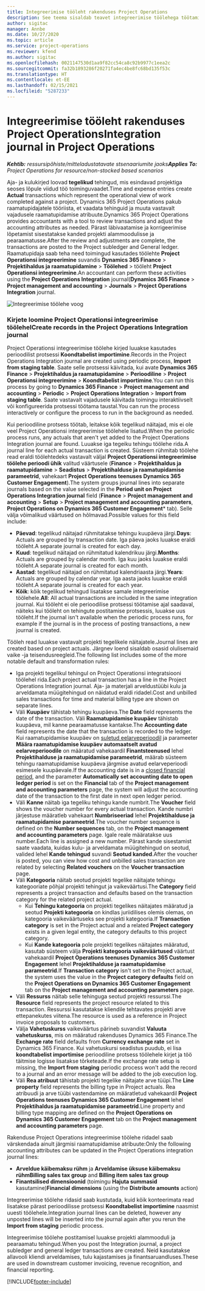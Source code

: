 ```yaml
---
title: Integreerimise tööleht rakenduses Project Operations
description: See teema sisaldab teavet integreerimise töölehega töötamise kohta rakenduses Project Operations.
author: sigitac
manager: Annbe
ms.date: 10/27/2020
ms.topic: article
ms.service: project-operations
ms.reviewer: kfend
ms.author: sigitac
ms.openlocfilehash: 0021147530d1aa9f82cc54ca8c92b9977c1eea2c
ms.sourcegitcommit: fa32b1893286f20271fa4ec4be8fc68bd135f53c
ms.translationtype: HT
ms.contentlocale: et-EE
ms.lasthandoff: 02/15/2021
ms.locfileid: "5287233"
---
```

# <a name="integration-journal-in-project-operations"></a><span data-ttu-id="9e030-103">Integreerimise tööleht rakenduses Project Operations</span><span class="sxs-lookup"><span data-stu-id="9e030-103">Integration journal in Project Operations</span></span>

<span data-ttu-id="9e030-104">_**Kehtib:** ressursipõhiste/mitteladustatavate stsenaariumite jaoks_</span><span class="sxs-lookup"><span data-stu-id="9e030-104">_**Applies To:** Project Operations for resource/non-stocked based scenarios_</span></span>

<span data-ttu-id="9e030-105">Aja- ja kulukirjed loovad **tegelikud** tehingud, mis esindavad projektiga seoses lõpule viidud töö toiminguvaadet.</span><span class="sxs-lookup"><span data-stu-id="9e030-105">Time and expense entries create **Actual** transactions which represent the operational view of work completed against a project.</span></span> <span data-ttu-id="9e030-106">Dynamics 365 Project Operations pakub raamatupidajatele tööriista, et vaadata tehinguid ja muuta vastavalt vajadusele raamatupidamise atribuute.</span><span class="sxs-lookup"><span data-stu-id="9e030-106">Dynamics 365 Project Operations provides accountants with a tool to review transactions and adjust the accounting attributes as needed.</span></span> <span data-ttu-id="9e030-107">Pärast läbivaatamise ja korrigeerimise lõpetamist sisestatakse kanded projekti alammoodulisse ja pearaamatusse.</span><span class="sxs-lookup"><span data-stu-id="9e030-107">After the review and adjustments are complete, the transactions are posted to the Project subledger and General ledger.</span></span> <span data-ttu-id="9e030-108">Raamatupidaja saab teha need toimingud kasutades töölehte **Project Operationsi integreerimine** suvandis **Dynamics 365 Finance** > **Projektihaldus ja raamatupidamine** > **Töölehed** >  tööleht **Project Operationsi integreerimine**.</span><span class="sxs-lookup"><span data-stu-id="9e030-108">An accountant can perform these activities using the **Project Operations Integration** journal(**Dynamics 365 Finance** > **Project management and accounting** > **Journals** > **Project Operations Integration** journal.</span></span>

![Integreerimise töölehe voog](./media/IntegrationJournal.png)

### <a name="create-records-in-the-project-operations-integration-journal"></a><span data-ttu-id="9e030-110">Kirjete loomine Project Operationsi integreerimise töölehel</span><span class="sxs-lookup"><span data-stu-id="9e030-110">Create records in the Project Operations Integration journal</span></span>

<span data-ttu-id="9e030-111">Project Operationsi integreerimise töölehe kirjed luuakse kasutades perioodilist protsessi **Koondtabelist importimine**.</span><span class="sxs-lookup"><span data-stu-id="9e030-111">Records in the Project Operations Integration journal are created using periodic process, **Import from staging table**.</span></span> <span data-ttu-id="9e030-112">Saate selle protsessi käivitada, kui avate **Dynamics 365 Finance** > **Projektihaldus ja raamatupidamine** > **Perioodiline** > **Project Operationsi integreerimine** > **Koondtabelist importimine**.</span><span class="sxs-lookup"><span data-stu-id="9e030-112">You can run this process by going to **Dynamics 365 Finance** > **Project management and accounting** > **Periodic** > **Project Operations Integration** > **Import from staging table**.</span></span> <span data-ttu-id="9e030-113">Saate vastavalt vajadusele käivitada toimingu interaktiivselt või konfigureerida protsessi töötama taustal.</span><span class="sxs-lookup"><span data-stu-id="9e030-113">You can run the process interactively or configure the process to run in the background as needed.</span></span>

<span data-ttu-id="9e030-114">Kui perioodiline protsess töötab, leitakse kõik tegelikud näitajad, mis ei ole veel Project Operationsi integreerimise töölehele lisatud.</span><span class="sxs-lookup"><span data-stu-id="9e030-114">When the periodic process runs, any actuals that aren't yet added to the Project Operations Integration journal are found.</span></span> <span data-ttu-id="9e030-115">Luuakse iga tegeiku tehingu töölehe rida.</span><span class="sxs-lookup"><span data-stu-id="9e030-115">A journal line for each actual transaction is created.</span></span>
<span data-ttu-id="9e030-116">Süsteem rühmitab töölehe read eraldi töölehtedeks vastavalt väljal **Project Operationsi integreerimise töölehe perioodi ühik** valitud väärtusele (**Finance** > **Projektihaldus ja raamatupidamine** > **Seadistus** > **Projektihalduse ja raamatupidamise parameetrid**, vahekaart **Project Operations teenuses Dynamics 365 Customer Engagement**).</span><span class="sxs-lookup"><span data-stu-id="9e030-116">The system groups journal lines into separate journals based on the value selected in the **Period unit on Project Operations Integration journal** field (**Finance** > **Project management and accounting** > **Setup** > **Project management and accounting parameters**, **Project Operations on Dynamics 365 Customer Engagement**\* tab).</span></span> <span data-ttu-id="9e030-117">Selle välja võimalikud väärtused on hõlmavad.</span><span class="sxs-lookup"><span data-stu-id="9e030-117">Possible values for this field include:</span></span>

  - <span data-ttu-id="9e030-118">**Päevad**: tegelikud näitajad rühmitatakse tehingu kuupäeva järgi.</span><span class="sxs-lookup"><span data-stu-id="9e030-118">**Days**: Actuals are grouped by transaction date.</span></span> <span data-ttu-id="9e030-119">Iga päeva jaoks luuakse eraldi tööleht.</span><span class="sxs-lookup"><span data-stu-id="9e030-119">A separate journal is created for each day.</span></span>
  - <span data-ttu-id="9e030-120">**Kuud**: tegelikud näitajad on rühmitatud kalendrikuu järgi.</span><span class="sxs-lookup"><span data-stu-id="9e030-120">**Months**: Actuals are grouped by calendar month.</span></span> <span data-ttu-id="9e030-121">Iga kuu jaoks luuakse eraldi tööleht.</span><span class="sxs-lookup"><span data-stu-id="9e030-121">A separate journal is created for each month.</span></span>
  - <span data-ttu-id="9e030-122">**Aastad**: tegelikud näitajad on rühmitatud kalendriaasta järgi.</span><span class="sxs-lookup"><span data-stu-id="9e030-122">**Years**: Actuals are grouped by calendar year.</span></span> <span data-ttu-id="9e030-123">Iga aasta jaoks luuakse eraldi tööleht.</span><span class="sxs-lookup"><span data-stu-id="9e030-123">A separate journal is created for each year.</span></span>
  - <span data-ttu-id="9e030-124">**Kõik**: kõik tegelikud tehingud lisatakse samale integreerimise töölehele.</span><span class="sxs-lookup"><span data-stu-id="9e030-124">**All**: All actual transactions are included in the same integration journal.</span></span> <span data-ttu-id="9e030-125">Kui tööleht ei ole perioodilise protsessi töötamise ajal saadaval, näiteks kui tööleht on tehingute postitamise protsessis, luuakse uus tööleht.</span><span class="sxs-lookup"><span data-stu-id="9e030-125">If the journal isn't available when the periodic process runs, for example if the journal is in the process of posting transactions, a new journal is created.</span></span>

<span data-ttu-id="9e030-126">Tööleh read luuakse vastavalt projekti tegelikele näitajatele.</span><span class="sxs-lookup"><span data-stu-id="9e030-126">Journal lines are created based on project actuals.</span></span> <span data-ttu-id="9e030-127">Järgnev loend sisaldab osasid olulisemaid vaike -ja teisendusreegleid.</span><span class="sxs-lookup"><span data-stu-id="9e030-127">The following list includes some of the more notable default and transformation rules:</span></span>

  - <span data-ttu-id="9e030-128">Iga projekti tegelikul tehingul on Project Operationsi integratsiooni töölehel rida.</span><span class="sxs-lookup"><span data-stu-id="9e030-128">Each project actual transaction has a line in the Project Operations Integration journal.</span></span> <span data-ttu-id="9e030-129">Aja- ja materjali arveldustüübi kulu ja arveldamata müügitehingud on näidatud eraldi ridadel.</span><span class="sxs-lookup"><span data-stu-id="9e030-129">Cost and unbilled sales transactions for time and material billing type are shown on separate lines.</span></span>
  - <span data-ttu-id="9e030-130">Väli **Kuupäev** tähistab tehingu kuupäeva.</span><span class="sxs-lookup"><span data-stu-id="9e030-130">The **Date** field represents the date of the transaction.</span></span> <span data-ttu-id="9e030-131">Väli **Raamatupidamise kuupäev** tähistab kuupäeva, mil kanne pearaamatusse kantakse.</span><span class="sxs-lookup"><span data-stu-id="9e030-131">The **Accounting date** field represents the date that the transaction is recorded to the ledger.</span></span> <span data-ttu-id="9e030-132">Kui raamatupidamise kuupäev on [suletud eelarveperioodil](https://docs.microsoft.com/dynamics365/finance/general-ledger/close-general-ledger-at-period-end) ja parameeter **Määra raamatupidamise kuupäev automaatselt avatud eelarveperioodile** on määratud vahekaardil **Finantsteenused** lehel **Projektihalduse ja raamatupidamise parameetrid**, määrab süsteem tehingu raamatupidamise kuupäeva järgmise avatud eelarveperioodi esimesele kuupäevale.</span><span class="sxs-lookup"><span data-stu-id="9e030-132">If the accounting date is in a [closed financial period](https://docs.microsoft.com/dynamics365/finance/general-ledger/close-general-ledger-at-period-end), and the parameter **Automatically set accounting date to open ledger period** is set on the **Financial** tab of the **Project management and accounting parameters** page, the system will adjust the accounting date of the transaction to the first date in next open ledger period.</span></span>
  - <span data-ttu-id="9e030-133">Väli **Kanne** näitab iga tegeliku tehingu kande numbrit.</span><span class="sxs-lookup"><span data-stu-id="9e030-133">The **Voucher** field shows the voucher number for every actual transaction.</span></span> <span data-ttu-id="9e030-134">Kande numbri järjestuse määratleb vahekaart **Numbriseeriad** lehel **Projektihalduse ja raamatupidamise parameetrid**.</span><span class="sxs-lookup"><span data-stu-id="9e030-134">The voucher number sequence is defined on the **Number sequences** tab, on the **Project management and accounting parameters** page.</span></span> <span data-ttu-id="9e030-135">Igale reale määratakse uus number.</span><span class="sxs-lookup"><span data-stu-id="9e030-135">Each line is assigned a new number.</span></span> <span data-ttu-id="9e030-136">Pärast kande sisestamist saate vaadata, kuidas kulu- ja arveldamata müügitehingud on seotud, valided lehel **Kande tehingud** suvandi **Seotud kanded**.</span><span class="sxs-lookup"><span data-stu-id="9e030-136">After the voucher is posted, you can view how cost and unbilled sales transaction are related by selecting **Related vouchers** on the **Voucher transaction** page.</span></span>
  - <span data-ttu-id="9e030-137">Väli **Kategooria** näitab seotud projekti tegelike näitajate tehingu kategooriate põhjal projekti tehingut ja vaikeväärtusi.</span><span class="sxs-lookup"><span data-stu-id="9e030-137">The **Category** field represents a project transaction and defaults based on the transaction category for the related project actual.</span></span>
    - <span data-ttu-id="9e030-138">Kui **Tehingu kategooria** on projekti tegelikes näitajates määratud ja seotud **Projekti kategooria** on kindlas juriidilises olemis olemas, on kategooria vaikeväärtuseks see projekti kategooria.</span><span class="sxs-lookup"><span data-stu-id="9e030-138">If **Transaction category** is set in the Project actual and a related **Project category** exists in a given legal entity, the category defaults to this project category.</span></span>
    - <span data-ttu-id="9e030-139">Kui **Kande kategooria** pole projekti tegelikes näitajates määratud, kasutab süsteem välja **Projekti kategooria vaikeväärtused** väärtust vahekaardil **Project Operations teenuses Dynamics 365 Customer Engagement** lehel **Projektihalduse ja raamatupidamise parameetrid**.</span><span class="sxs-lookup"><span data-stu-id="9e030-139">If **Transaction category** isn't set in the Project actual, the system uses the value in the **Project category defaults** field on the **Project Operations on Dynamics 365 Customer Engagement** tab on the **Project management and accounting parameters** page.</span></span>
  - <span data-ttu-id="9e030-140">Väli **Ressurss** näitab selle tehinguga seotud projekti ressurssi.</span><span class="sxs-lookup"><span data-stu-id="9e030-140">The **Resource** field represents the project resource related to this transaction.</span></span> <span data-ttu-id="9e030-141">Ressurssi kasutatakse kliendile tehtavates projekti arve ettepanekutes viitena.</span><span class="sxs-lookup"><span data-stu-id="9e030-141">The resource is used as a reference in Project invoice proposals to customers.</span></span>
  - <span data-ttu-id="9e030-142">Välja **Vahetuskurss** vaikeväärtus pärineb suvandist **Valuuta vahetuskurss**, mis on määratud rakenduses Dynamics 365 Finance.</span><span class="sxs-lookup"><span data-stu-id="9e030-142">The **Exchange rate** field defaults from **Currency exchange rate** set in Dynamics 365 Finance.</span></span> <span data-ttu-id="9e030-143">Kui vahetuskursi seadistus puudub, ei lisa **koondtabelist importimise** perioodiline protsess töölehele kirjet ja töö täitmise logisse lisatakse tõrketeade.</span><span class="sxs-lookup"><span data-stu-id="9e030-143">If the exchange rate setup is missing, the **Import from staging** periodic process won't add the record to a journal and an error message will be added to the job execution log.</span></span>
  - <span data-ttu-id="9e030-144">Väli **Rea atribuut** tähistab projekti tegelike näitajate arve tüüpi.</span><span class="sxs-lookup"><span data-stu-id="9e030-144">The **Line property** field represents the billing type in Project actuals.</span></span> <span data-ttu-id="9e030-145">Rea atribuudi ja arve tüübi vastendamine on määratletud vahekaardil **Project Operations teenuses Dynamics 365 Customer Engagement** lehel **Projektihaldus ja raamatupidamise parameetrid**.</span><span class="sxs-lookup"><span data-stu-id="9e030-145">Line property and billing type mapping are defined on the **Project Operations on Dynamics 365 Customer Engagement** tab on the **Project management and accounting parameters** page.</span></span>

<span data-ttu-id="9e030-146">Rakenduse Project Operations integreerimise töölehe ridadel saab värskendada ainult järgmisi raamatupidamise atribuute:</span><span class="sxs-lookup"><span data-stu-id="9e030-146">Only the following accounting attributes can be updated in the Project Operations integration journal lines:</span></span>

- <span data-ttu-id="9e030-147">**Arveldue käibemaksu rühm** ja **Arveldamise üksuse käibemaksu rühm**</span><span class="sxs-lookup"><span data-stu-id="9e030-147">**Billing sales tax group** and **Billing item sales tax group**</span></span>
- <span data-ttu-id="9e030-148">**Finantsilised dimensioonid** (toimingu **Hajuta summasid** kasutamine)</span><span class="sxs-lookup"><span data-stu-id="9e030-148">**Financial dimensions** (using the **Distribute amounts** action)</span></span>

<span data-ttu-id="9e030-149">Integreerimise töölehe ridasid saab kustutada, kuid kõik konteerimata read lisatakse pärast perioodilisse protsessi **Koondtabelist importimine** naasmist uuesti töölehele.</span><span class="sxs-lookup"><span data-stu-id="9e030-149">Integration journal lines can be deleted, however any unposted lines will be inserted into the journal again after you rerun the **Import from staging** periodic process.</span></span>

<span data-ttu-id="9e030-150">Integreerimise töölehe postitamisel luuakse projekti alammooduli ja pearaamatu tehingud.</span><span class="sxs-lookup"><span data-stu-id="9e030-150">When you post the Integration journal, a project subledger and general ledger transactions are created.</span></span> <span data-ttu-id="9e030-151">Neid kasutatakse allavooli kliendi arveldamises, tulu kajastamises ja finantsaruandluses.</span><span class="sxs-lookup"><span data-stu-id="9e030-151">These are used in downstream customer invoicing, revenue recognition, and financial reporting.</span></span>


[!INCLUDE[footer-include](../includes/footer-banner.md)]